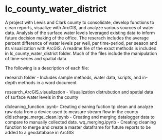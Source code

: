 # lc_county_water_district

A project with Lewis and Clark county to consolidate, develop functions to clean reports, visualize with ArcGIS, and analyze various sources of water data.
Analysis of the surface water levels leveraged existing data to inform future decision making of the office.  The reserach includes the average
percent difference of water levels per well, per time-period, per season and its visualization with ArcGIS.  A  readme file of the exact methods is included in 
lc_county_water_district folder.  Much of the files include the manipulation of time-series and spatial data. 

The following is a description of each file:

research folder - Includes sample methods, water data, scripts, and in-depth methods in a word document

research_ArcGIS_visualization - Visualization distrubution and spatial data of surface water levels in the county 

dlcleaning_function.ipynb- Creating cleaning fuction tp clean and analyze raw data from a device used to measure stream flow in the county 
dldischarge_merge_clean.ipynb - Creating and merging datalogger data to compare to manually collected data.
wq_merging.ipynb - Creating cleaning function to merge and create a master dataframe for future reports to be added to a geodatabase in ArcGIS
